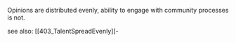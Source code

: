Opinions are distributed evenly, ability to engage with community processes is not. 

see also: [[403_TalentSpreadEvenly]]-
